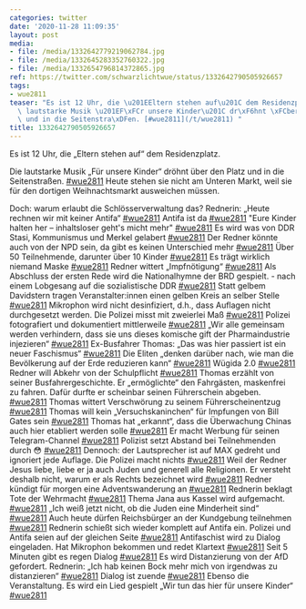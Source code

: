 ```yaml
---
categories: twitter
date: '2020-11-28 11:09:35'
layout: post
media:
- file: /media/1332642779219062784.jpg
- file: /media/1332645283352760322.jpg
- file: /media/1332654796814372865.jpg
ref: https://twitter.com/schwarzlichtwue/status/1332642790505926657
tags:
- wue2811
teaser: "Es ist 12 Uhr, die \u201EEltern stehen auf\u201C dem Residenzplatz.\n\nDie\
  \ lautstarke Musik \u201EF\xFCr unsere Kinder\u201C dr\xF6hnt \xFCber den Platz\
  \ und in die Seitenstra\xDFen. [#wue2811](/t/wue2811) "
title: 1332642790505926657
---
```

Es ist 12 Uhr, die „Eltern stehen auf“ dem Residenzplatz.

Die lautstarke Musik „Für unsere Kinder“ dröhnt über den Platz und in die Seitenstraßen. [#wue2811](/t/wue2811) 
Heute stehen sie nicht am Unteren Markt, weil sie für den dortigen Weihnachtsmarkt ausweichen müssen.



Doch: warum erlaubt die Schlösserverwaltung das?
Rednerin: „Heute rechnen wir mit keiner Antifa“ [#wue2811](/t/wue2811)
Antifa ist da [#wue2811](/t/wue2811)
"Eure Kinder halten her – inhaltsloser geht's micht mehr" [#wue2811](/t/wue2811) 
Es wird was von DDR Stasi, Kommunismus und Merkel gelabert [#wue2811](/t/wue2811)
Der Redner könnte auch von der NPD sein, da gibt es keinen Unterschied mehr [#wue2811](/t/wue2811)
Über 50 Teilnehmende, darunter über 10 Kinder [#wue2811](/t/wue2811)
Es trägt wirklich niemand Maske [#wue2811](/t/wue2811)
Redner wittert „Impfnötigung“ [#wue2811](/t/wue2811)
Als Abschluss der ersten Rede wird die Nationalhymne der BRD gespielt. - nach einem Lobgesang auf die sozialistische DDR [#wue2811](/t/wue2811)
Statt gelbem Davidstern tragen Veranstalter:innen einen gelben Kreis an selber Stelle [#wue2811](/t/wue2811)
Mikrophon wird nicht desinfiziert, d.h., dass Auflagen nicht durchgesetzt werden. Die Polizei misst mit zweierlei Maß [#wue2811](/t/wue2811)
Polizei fotografiert und dokumentiert mittlerweile [#wue2811](/t/wue2811)
„Wir alle gemeinsam werden verhindern, dass sie uns dieses komische gift der Pharmaindustrie injezieren“ [#wue2811](/t/wue2811)
Ex-Busfahrer Thomas: „Das was hier passiert ist ein neuer Faschismus“ [#wue2811](/t/wue2811)
Die Eliten „denken darüber nach, wie man die Bevölkerung auf der Erde reduzieren kann“ [#wue2811](/t/wue2811)
Wügida 2.0 [#wue2811](/t/wue2811) 
Redner will Abkehr von der Schulpflicht [#wue2811](/t/wue2811)
Thomas erzählt von seiner Busfahrergeschichte. Er „ermöglichte“ den Fahrgästen, maskenfrei zu fahren. Dafür durfte er scheinbar seinen Führerschein abgeben. [#wue2811](/t/wue2811)
Thomas wittert Verschwörung zu seinem Führerscheinentzug [#wue2811](/t/wue2811)
Thomas will kein „Versuchskaninchen“ für Impfungen von Bill Gates sein [#wue2811](/t/wue2811)
Thomas hat „erkannt“, dass die Überwachung Chinas auch hier etabliert werden solle [#wue2811](/t/wue2811)
Er macht Werbung für seinen Telegram-Channel [#wue2811](/t/wue2811)
Polizist setzt Abstand bei Teilnehmenden durch 😳 [#wue2811](/t/wue2811)
Dennoch: der Lautsprecher ist auf MAX gedreht und ignoriert jede Auflage. Die Polizei macht nichts [#wue2811](/t/wue2811)
Weil der Redner Jesus liebe, liebe er ja auch Juden und generell alle Religionen. Er versteht deshalb nicht, warum er als Rechts bezeichnet wird [#wue2811](/t/wue2811)
Redner kündigt für morgen eine Adventswanderung an [#wue2811](/t/wue2811)
Rednerin beklagt Tote der Wehrmacht [#wue2811](/t/wue2811)
Thema Jana aus Kassel wird aufgemacht. [#wue2811](/t/wue2811)
„Ich weiß jetzt nicht, ob die Juden eine Minderheit sind“ [#wue2811](/t/wue2811)
Auch heute dürfen Reichsbürger an der Kundgebung teilnehmen [#wue2811](/t/wue2811)
Rednerin schießt sich wieder komplett auf Antifa ein. Polizei und Antifa seien auf der gleichen Seite [#wue2811](/t/wue2811)
Antifaschist wird zu Dialog eingeladen. Hat Mikrophon bekommen und redet Klartext [#wue2811](/t/wue2811)
Seit 5 Minuten gibt es regen Dialog [#wue2811](/t/wue2811)
Es wird Distanzierung von der AfD gefordert. Rednerin: „Ich hab keinen Bock mehr mich von irgendwas zu distanzieren“ [#wue2811](/t/wue2811)
Dialog ist zuende [#wue2811](/t/wue2811)
Ebenso die Veranstaltung. Es wird ein Lied gespielt „Wir tun das hier für unsere Kinder“ [#wue2811](/t/wue2811)